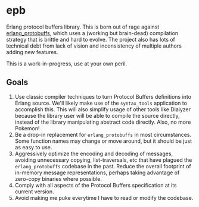 # epb

Erlang protocol buffers library. This is born out of rage against
[erlang_protobuffs](//github.com/basho/erlang_protobuffs), which uses a (working
but brain-dead) compilation strategy that is brittle and hard to
evolve. The project also has lots of technical debt from lack of
vision and inconsistency of multiple authors adding new features.

This is a work-in-progress, use at your own peril.

## Goals

1. Use classic compiler techniques to turn Protocol Buffers
   definitions into Erlang source. We'll likely make use of the
   `syntax_tools` application to accomplish this. This will also
   simplify usage of other tools like Dialyzer because the library
   user will be able to compile the source directly, instead of the
   library manipulating abstract code directly. Also, no more Pokemon!
2. Be a drop-in replacement for `erlang_protobuffs` in most
   circumstances. Some function names may change or move around, but
   it should be just as easy to use.
3. Aggressively optimize the encoding and decoding of messages,
   avoiding unnecessary copying, list-traversals, etc that have
   plagued the `erlang_protobuffs` codebase in the past. Reduce the
   overall footprint of in-memory message representations, perhaps
   taking advantage of zero-copy binaries where possible.
4. Comply with all aspects of the Protocol Buffers specification at
   its current version.
5. Avoid making me puke everytime I have to read or modify the
   codebase.
